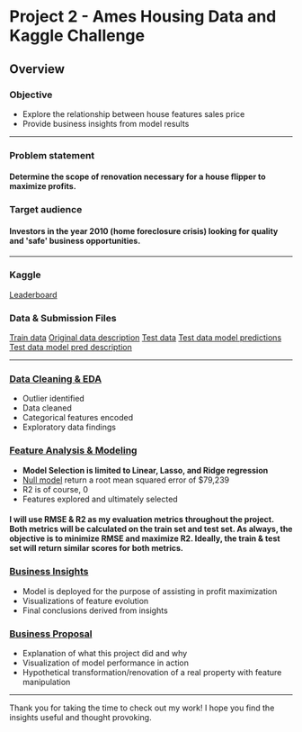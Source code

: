 # Project 2 - Ames Housing Data and Kaggle Challenge

## Overview

### Objective
- Explore the relationship between house features sales price
- Provide business insights from model results

___
### Problem statement
#### Determine the scope of renovation necessary for a house flipper to maximize profits.

### Target audience
#### Investors in the year 2010 (home foreclosure crisis) looking for quality and 'safe' business opportunities.
---

### Kaggle
[Leaderboard](https://www.kaggle.com/c/dsir1213/leaderboard)

### Data & Submission Files
[Train data](https://git.generalassemb.ly/genewoodstock/submissions/blob/70609b8f7ffae3bd718cc20697d11a209956de3e/projects/project-2-master/datasets/train.csv)
[Original data description](http://jse.amstat.org/v19n3/decock/DataDocumentation.txt)
[Test data](https://git.generalassemb.ly/genewoodstock/submissions/blob/70609b8f7ffae3bd718cc20697d11a209956de3e/projects/project-2-master/datasets/test.csv)
[Test data model predictions](https://git.generalassemb.ly/genewoodstock/submissions/tree/master/projects/project-2-master/submissions)
[Test data model pred description](https://git.generalassemb.ly/genewoodstock/submissions/blob/70609b8f7ffae3bd718cc20697d11a209956de3e/projects/project-2-master/submissions/submit_log.xlsx)

---
### [Data Cleaning & EDA](https://git.generalassemb.ly/genewoodstock/submissions/blob/70609b8f7ffae3bd718cc20697d11a209956de3e/projects/project-2-master/0_data_cleaning.ipynb)
- Outlier identified
- Data cleaned
- Categorical features encoded
- Exploratory data findings

### [Feature Analysis & Modeling](https://git.generalassemb.ly/genewoodstock/submissions/blob/70609b8f7ffae3bd718cc20697d11a209956de3e/projects/project-2-master/1_feature_selection.ipynb)
- **Model Selection is limited to Linear, Lasso, and Ridge regression** 
- [Null model](https://git.generalassemb.ly/genewoodstock/submissions/blob/70609b8f7ffae3bd718cc20697d11a209956de3e/projects/project-2-master/null_model.ipynb) return a root mean squared error of $79,239
- R2 is of course, 0
- Features explored and ultimately selected
#### I will use RMSE & R2 as my evaluation metrics throughout the project. Both metrics will be calculated on the train set and test set. As always, the objective is to minimize RMSE and maximize R2. Ideally, the train & test set will return similar scores for both metrics.

### [Business Insights](https://git.generalassemb.ly/genewoodstock/submissions/blob/70609b8f7ffae3bd718cc20697d11a209956de3e/projects/project-2-master/2_house_flipping.ipynb)
- Model is deployed for the purpose of assisting in profit maximization
- Visualizations of feature evolution
- Final conclusions derived from insights

### [Business Proposal](https://git.generalassemb.ly/genewoodstock/submissions/blob/70609b8f7ffae3bd718cc20697d11a209956de3e/projects/project-2-master/Flipping%20Easy.pdf)
- Explanation of what this project did and why
- Visualization of model performance in action
- Hypothetical transformation/renovation of a real property with feature manipulation
---

Thank you for taking the time to check out my work! I hope you find the insights useful and thought provoking.
